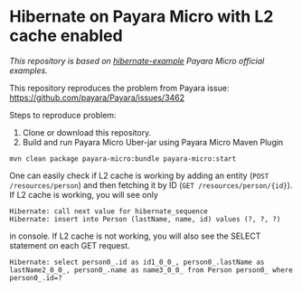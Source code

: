 # Hibernate on Payara Micro with L2 cache enabled

*This repository is based on [hibernate-example](https://github.com/payara/Payara-Examples/tree/master/javaee/hibernate-example) Payara Micro official examples.*

This repository reproduces the problem from Payara issue: https://github.com/payara/Payara/issues/3462


Steps to reproduce problem:

1. Clone or download this repository.
1. Build and run Payara Micro Uber-jar using Payara Micro Maven Plugin
```
mvn clean package payara-micro:bundle payara-micro:start
```

One can easily check if L2 cache is working by adding an entity (`POST /resources/person`) and then fetching it by ID (`GET /resources/person/{id}`). If L2 cache is working, you will see only
```
Hibernate: call next value for hibernate_sequence
Hibernate: insert into Person (lastName, name, id) values (?, ?, ?)
```
in console.
If L2 cache is not working, you will also see the SELECT statement on each GET request.
```
Hibernate: select person0_.id as id1_0_0_, person0_.lastName as lastName2_0_0_, person0_.name as name3_0_0_ from Person person0_ where person0_.id=?
```
